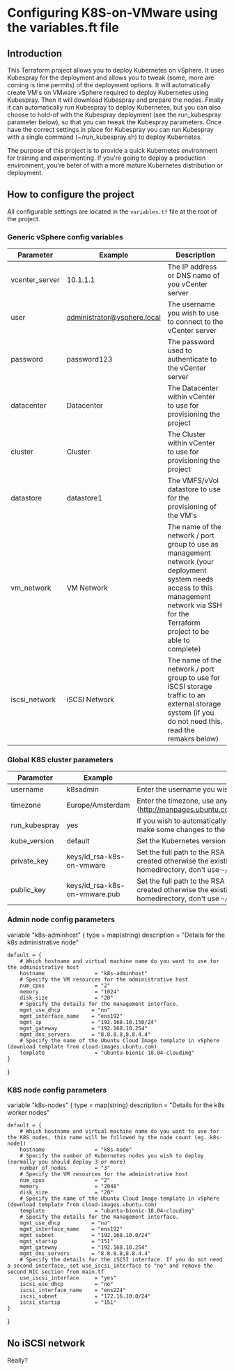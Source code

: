 # Configuring K8S-on-VMware using the variables.ft file

## Introduction

This Terraform project allows you to deploy Kubernetes on vSphere. It uses Kubespray for the deployment and allows you to tweak (some, more are coming is time permits) of the deployment options. It will automatically create VM's on VMware vSphere required to deploy Kubernetes using Kubespray. Then it will download Kubespray and prepare the nodes. Finally it can automatically run Kubespray to deploy Kubernetes, but you can also choose to hold-of with the Kubespray deployment (see the run_kubespray parameter below), so that you can tweak the Kubespray parameters. Once have the correct settings in place for Kubespray you can run Kubespray with a single command (~/run_kubespray.sh) to deploy Kubernetes.

The purpose of this project is to provide a quick Kubernetes environment for training and experimenting. If you're going to deploy a production environment, you're beter of with a more mature Kubernetes distribution or deployment.
  

## How to configure the project
All configurable settings are located in the `variables.tf` file at the root of the project.

### Generic vSphere config variables
Parameter | Example | Description
--------- | ------- | -----------
vcenter_server | 10.1.1.1 | The IP address or DNS name of you vCenter server
user | administrator@vsphere.local | The username you wish to use to connect to the vCenter server
password | password123 | The password used to authenticate to the vCenter server
datacenter | Datacenter | The Datacenter within vCenter to use for provisioning the project 
cluster | Cluster | The Cluster within vCenter to use for provisioning the project
datastore | datastore1 | The VMFS/vVol datastore to use for the provisioning of the VM's
vm_network | VM Network | The name of the network / port group to use as management network (your deployment system needs access to this management network via SSH for the Terraform project to be able to complete)
iscsi_network | iSCSI Network | The name of the network / port group to use for iSCSI storage traffic to an external storage system (if you do not need this, read the remakrs below)

### Global K8S cluster parameters
Parameter | Example | Description
--------- | ------- | -----------
username | k8sadmin | Enter the username you wish to create to logon as administrator to the VM's
timezone | Europe/Amsterdam | Enter the timezone, use any supported timezone (http://manpages.ubuntu.com/manpages/bionic/man3/DateTime::TimeZone::Catalog.3pm.html)
run_kubespray | yes | If you wish to automatically run Kubespray, set to `yes`, use `no` if you'd like to be able to first make some changes to the Kubespray config before starting the deployment
kube_version | default | Set the Kubernetes version you'd like to install using Kubespray
private_key | keys/id_rsa-k8s-on-vmware | Set the full path to the RSA keys to use for authentication. If the keys do not exist, they will be created otherwise the existing key files will be used (if you want to use keys in your homedirectory, don't use `~/.ssh/id_rsa` but use `/Users/user/.ssh/id_rsa` instead).
public_key | keys/id_rsa-k8s-on-vmware.pub |  Set the full path to the RSA keys to use for authentication. If the keys do not exist, they will be created otherwise the existing key files will be used (if you want to use keys in your homedirectory, don't use `~/.ssh/id_rsa.pub` but use `/Users/user/.ssh/id_rsa.pub` instead).

### Admin node config parameters
variable "k8s-adminhost" {
    type                        = map(string)
    description                 = "Details for the k8s administrative node"

    default = {
        # Which hostname and virtual machine name do you want to use for the administrative host
        hostname                = "k8s-adminhost"
        # Specify the VM resources for the administrative host
        num_cpus                = "2"
        memory                  = "1024"
        disk_size               = "20"
        # Specify the details for the management interface.
        mgmt_use_dhcp          = "no"
        mgmt_interface_name    = "ens192"
        mgmt_ip                = "192.168.10.150/24"
        mgmt_gateway           = "192.168.10.254"
        mgmt_dns_servers       = "8.8.8.8,8.8.4.4"
        # Specify the name of the Ubuntu Cloud Image template in vSphere (download template from cloud-images.ubuntu.com)
        template                = "ubuntu-bionic-18.04-cloudimg"
    }
}

### K8S node config parameters
variable "k8s-nodes" {
    type                        = map(string)
    description                 = "Details for the k8s worker nodes"

    default = {
        # Which hostname and virtual machine name do you want to use for the K8S nodes, this name will be followed by the node count (eg. k8s-node1)
        hostname                = "k8s-node"
        # Specify the number of Kubernetes nodes you wish to deploy (normally you should deploy 3 or more)
        number_of_nodes         = "3"
        # Specify the VM resources for the administrative host
        num_cpus                = "2"
        memory                  = "2048"
        disk_size               = "20"
        # Specify the name of the Ubuntu Cloud Image template in vSphere (download template from cloud-images.ubuntu.com)
        template                = "ubuntu-bionic-18.04-cloudimg"
        # Specify the details for the management interface.
        mgmt_use_dhcp          = "no"
        mgmt_interface_name    = "ens192"
        mgmt_subnet            = "192.168.10.0/24"
        mgmt_startip           = "151"
        mgmt_gateway           = "192.168.10.254"
        mgmt_dns_servers       = "8.8.8.8,8.8.4.4"
        # Specify the details for the iSCSI interface. If you do not need a second interface, set use_iscsi_interface to "no" and remove the second NIC section from main.tf
        use_iscsi_interface     = "yes"
        iscsi_use_dhcp          = "no"
        iscsi_interface_name    = "ens224"
        iscsi_subnet            = "172.16.10.0/24"
        iscsi_startip           = "151"
    }
}

## No iSCSI network
Really?